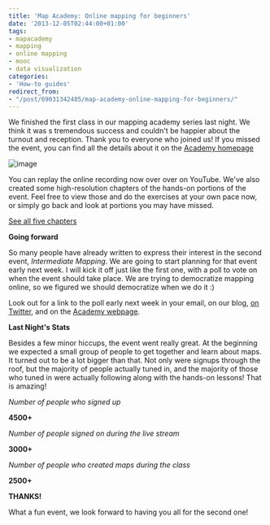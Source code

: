 ```yaml
---
title: 'Map Academy: Online mapping for beginners'
date: '2013-12-05T02:44:00+01:00'
tags:
- mapacademy
- mapping
- online mapping
- mooc
- data visualization
categories:
- 'How-to guides'
redirect_from:
- "/post/69031342485/map-academy-online-mapping-for-beginners/"
---
```


We finished the first class in our mapping academy series last night. We think it was s tremendous success and couldn't be happier about the turnout and reception. Thank you to everyone who joined us! If you missed the event, you can find all the details about it on the <a href="http://cartodb.com/academy">Academy homepage</a>

<img alt="image" src="http://i.imgur.com/c8xDY32.png"/>

You can replay the online recording now over over on YouTube. We've also created some high-resolution chapters of the hands-on portions of the event. Feel free to view those and do the exercises at your own pace now, or simply go back and look at portions you may have missed. 

<a href="https://vimeo.com/channels/638059">See all five chapters</a>

**Going forward**

So many people have already written to express their interest in the second event, _Intermediate Mapping_. We are going to start planning for that event early next week. I will kick it off just like the first one, with a poll to vote on when the event should take place. We are trying to democratize mapping online, so we figured we should democratize when we do it :)

Look out for a link to the poll early next week in your email, on our blog, <a href="https://twitter.com/cartodb">on Twitter</a>, and on the <a href="http://cartodb.com/academy">Academy webpage</a>. 

**Last Night's Stats**

Besides a few minor hiccups, the event went really great. At the beginning we expected a small group of people to get together and learn about maps. It turned out to be a lot bigger than that. Not only were signups through the roof, but the majority of people actually tuned in, and the majority of those who tuned in were actually following along with the hands-on lessons! That is amazing!

_Number of people who signed up_

**4500+**

_Number of people signed on during the live stream_

**3000+<br/>**

_Number of people who created maps during the class_

**2500+**

**THANKS!**

What a fun event, we look forward to having you all for the second one!
